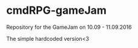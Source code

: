 # cmdRPG-gameJam

Repository for the GameJam on 10.09 - 11.09.2016

The simple hardcoded version&lt;3
